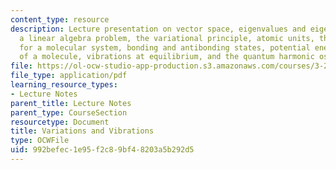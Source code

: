 ```yaml
---
content_type: resource
description: Lecture presentation on vector space, eigenvalues and eigenstates as
  a linear algebra problem, the variational principle, atomic units, the Hamiltonian
  for a molecular system, bonding and antibonding states, potential energy surface
  of a molecule, vibrations at equilibrium, and the quantum harmonic oscillator.
file: https://ol-ocw-studio-app-production.s3.amazonaws.com/courses/3-23-electrical-optical-and-magnetic-properties-of-materials-fall-2007/992befec1e95f2c89bf48203a5b292d5_clean6.pdf
file_type: application/pdf
learning_resource_types:
- Lecture Notes
parent_title: Lecture Notes
parent_type: CourseSection
resourcetype: Document
title: Variations and Vibrations
type: OCWFile
uid: 992befec-1e95-f2c8-9bf4-8203a5b292d5
---
```

